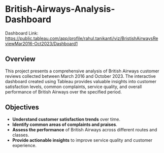 # British-Airways-Analysis-Dashboard

Dashboard Link: https://public.tableau.com/app/profile/rahul.tanikanti/viz/BristishAirwaysReviewMar2016-Oct2023/Dashboard1

## Overview
This project presents a comprehensive analysis of British Airways customer reviews collected between March 2016 and October 2023. The interactive dashboard created using Tableau provides valuable insights into customer satisfaction levels, common complaints, service quality, and overall performance of British Airways over the specified period.

## Objectives
- **Understand customer satisfaction trends** over time.
- **Identify common areas of complaints and praises**.
- **Assess the performance** of British Airways across different routes and classes.
- **Provide actionable insights** to improve service quality and customer experience.

